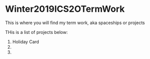 # Winter2019ICS2OTermWork
This is where you will find my term work, aka spaceships or projects

THis is a list of projects below:  
1.  Holiday Card
2.  
3.  
